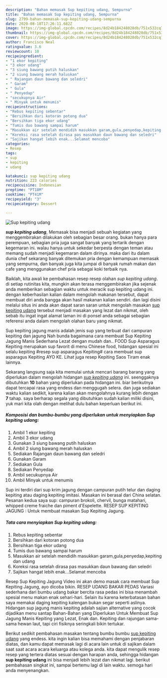 ```yaml
---
description: "Bahan memasak Sup kepiting udang, Sempurna"
title: "Bahan memasak Sup kepiting udang, Sempurna"
slug: 2799-bahan-memasak-sup-kepiting-udang-sempurna
date: 2020-08-18T17:26:11.682Z
image: https://img-global.cpcdn.com/recipes/8d24b184248028db/751x532cq70/sup-kepiting-udang-foto-resep-utama.jpg
thumbnail: https://img-global.cpcdn.com/recipes/8d24b184248028db/751x532cq70/sup-kepiting-udang-foto-resep-utama.jpg
cover: https://img-global.cpcdn.com/recipes/8d24b184248028db/751x532cq70/sup-kepiting-udang-foto-resep-utama.jpg
author: Francisco Neal
ratingvalue: 3.6
reviewcount: 10
recipeingredient:
- "1 ekor kepiting"
- "3 ekor udang"
- "3 siung bawang putih haluskan"
- "2 siung bawang merah haluskan"
- " Rajangan daun bawang dan seledri"
- " Garam"
- " Gula"
- " Penyedap"
- "secukupnya Air"
- " Minyak untuk menumis"
recipeinstructions:
- "Rebus kepiting sebentar"
- "Bersihkan dari kotoran potong dua"
- "Bersihkan tiga ekor udang"
- "Tumis duo bawang sampai harum"
- "Masukkan air setelah mendidih masukkan garam,gula,penyedap,kepiting dan udang"
- "Koreksi rasa setelah dirasa pas masukkan daun bawang dan seledri"
- "Sajikan hangat lebih enak...Selamat mencoba"
categories:
- Resep
tags:
- sup
- kepiting
- udang

katakunci: sup kepiting udang 
nutrition: 223 calories
recipecuisine: Indonesian
preptime: "PT18M"
cooktime: "PT41M"
recipeyield: "3"
recipecategory: Dessert

---
```



![Sup kepiting udang](https://img-global.cpcdn.com/recipes/8d24b184248028db/751x532cq70/sup-kepiting-udang-foto-resep-utama.jpg)

<b><i>sup kepiting udang</i></b>, Memasak bisa menjadi sebuah kegiatan yang menggembirakan dilakukan oleh sebagian besar orang. bukan hanya para perempuan, sebagian pria juga sangat banyak yang tertarik dengan kegemaran ini. walau hanya untuk sekedar berpesta dengan teman atau memang sudah menjadi kegemaran dalam dirinya. maka dari itu dalam dunia chef sekarang banyak ditemukan pria dengan kemampuan memasak yang sempurna, dan banyak juga kita jumpai di banyak rumah makan dan cafe yang menggunakan chef pria sebagai koki terbaik nya.

Baiklah, kita awali ke pembahasan resep resep olahan <i>sup kepiting udang</i>. di setiap rutinitas kita, mungkin akan terasa menggembirakan jika sejenak anda memberikan sebagian waktu untuk meracik sup kepiting udang ini. dengan keberhasilan kalian dalam mengolah makanan tersebut, dapat membuat diri anda bangga akan hasil makanan kalian sendiri. dan lagi disini melalui situs ini anda akan dapat saran saran untuk mengolah masakan <u>sup kepiting udang</u> tersebut menjadi masakan yang lezat dan nikmat, oleh sebab itu ingat ingat alamat laman ini di ponsel anda sebagai sebagian referensi anda dalam mengolah olahan baru yang nikmat.

Sup kepiting jagung manis adalah jenis sup yang terbuat dari campuran kepiting dan jagung Nah bunda bagaimana cara membuat Sup Kepiting Jagung Manis Sederhana Lezat dengan mudah dan.. FOOD Sup Asparagus Kepiting merupakan sup favorit di menu Chinese food, hidangan spesial ini selalu kepiting #resep sup asparagus Kepiting# cara membuat sup asparagus Kepiting AYO KE. Lihat juga resep Kepiting Saos Tiram enak lainnya.


Sekarang langsung saja kita memulai untuk mencari barang barang yang diperlukan dalam mengolah hidangan <u><i>sup kepiting udang</i></u> ini. seenggaknya dibutuhkan <b>10</b> bahan yang diperlukan pada hidangan ini. biar berikutnya dapat tercapai rasa yang endess dan menggugah selera. dan juga sediakan waktu kalian sedikit, karena kalian akan mengolahnya kurang lebih dengan <b>7</b> tahap. saya berharap segala yang dibutuhkan sudah kalian miliki disini, yuk mari kita olah dengan melihat dulu bahan keperluan berikut ini.

<!--inarticleads1-->

##### Komposisi dan bumbu-bumbu yang diperlukan untuk menyiapkan Sup kepiting udang:

1. Ambil 1 ekor kepiting
1. Ambil 3 ekor udang
1. Gunakan 3 siung bawang putih haluskan
1. Ambil 2 siung bawang merah haluskan
1. Sediakan  Rajangan daun bawang dan seledri
1. Gunakan  Garam
1. Sediakan  Gula
1. Sediakan  Penyedap
1. Ambil secukupnya Air
1. Ambil  Minyak untuk menumis


Sup ini terdiri dari sup krim jagung dengan campuran putih telur dan daging kepiting atau daging kepiting imitasi. Masakan ini berasal dari China selatan. Pesanan kedua saya sup: campuran brokoli, chervil, bunga matahari, whipped creme fraiche dan piment d&#39;Espelette. RESEP SUP KEPITING JAGUNG : Untuk membuat masakan Sup Kepiting Jagung. 

<!--inarticleads2-->

##### Tata cara menyiapkan Sup kepiting udang:

1. Rebus kepiting sebentar
1. Bersihkan dari kotoran potong dua
1. Bersihkan tiga ekor udang
1. Tumis duo bawang sampai harum
1. Masukkan air setelah mendidih masukkan garam,gula,penyedap,kepiting dan udang
1. Koreksi rasa setelah dirasa pas masukkan daun bawang dan seledri
1. Sajikan hangat lebih enak...Selamat mencoba


Resep Sup Kepiting Jagung Video ini akan demo masak cara membuat Sup Kepiting Jagung, ayo dicoba bikin. RESEP UDANG BAKAR PEDAS Variasi sederhana dari bumbu udang bakar bercita rasa pedas ini bisa menambah spesial menu makan enak sehari-hari. Selain itu karena keterbatasan bahan saya memakai daging kepiting kalengan bukan segar seperti aslinya. Hidangan sup jagung manis kepiting adalah sajian alternative yang cocok dijadikan menu santap Bahan-Bahan yang Diperlukan Untuk Membuat Sup Jagung Manis Kepiting yang Lezat, Enak dan. Kepiting dan rajungan sama-sama hewan laut, tapi ciri fisiknya seringkali bikin tertukar. 

Berikut sedikit pembahasan masakan tentang bumbu bumbu <u>sup kepiting udang</u> yang endess. kita ingin kalian bisa memahami dengan penjabaran diatas, dan kamu dapat memasak lagi di acara lain untuk di sajikan dalam saat saat acara acara keluarga atau kolega anda. kita dapat mengulik resep resep yang tertera diatas sesuai dengan harapan anda, sehingga hidangan <b>sup kepiting udang</b> ini bisa menjadi lebih lezat dan nikmat lagi. berikut pembahasan singkat ini, sampai bertemu lagi di lain waktu. semoga hari anda menyenangkan.
